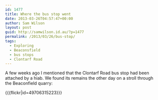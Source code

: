 ```yaml
---
id: 1477
title: Where the bus stop went
date: 2013-03-26T04:57:47+00:00
author: Sam Wilson
layout: post
guid: http://samwilson.id.au/?p=1477
permalink: /2013/03/26/bus-stop/
tags:
  - Exploring
  - Beaconsfield
  - bus stops
  - Clontarf Road
---
```

A few weeks ago I mentioned that the Clontarf Road bus stop had been attached by a hiab.
We found its remains the other day on a stroll through the Beaconfield quarry:

{{{flickr|id=49706315223}}}
